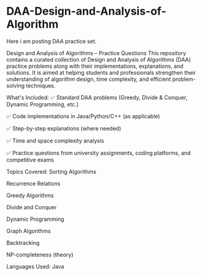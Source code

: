 # DAA-Design-and-Analysis-of-Algorithm
Here i am posting DAA practice set.

Design and Analysis of Algorithms – Practice Questions
This repository contains a curated collection of Design and Analysis of Algorithms (DAA) practice problems along with their implementations, explanations, and solutions. It is aimed at helping students and professionals strengthen their understanding of algorithm design, time complexity, and efficient problem-solving techniques.

 What's Included:
✅ Standard DAA problems (Greedy, Divide & Conquer, Dynamic Programming, etc.)

✅ Code implementations in Java/Python/C++ (as applicable)

✅ Step-by-step explanations (where needed)

✅ Time and space complexity analysis

✅ Practice questions from university assignments, coding platforms, and competitive exams

 Topics Covered:
Sorting Algorithms

Recurrence Relations

Greedy Algorithms

Divide and Conquer

Dynamic Programming

Graph Algorithms

Backtracking

NP-completeness (theory)

 Languages Used:
Java 


